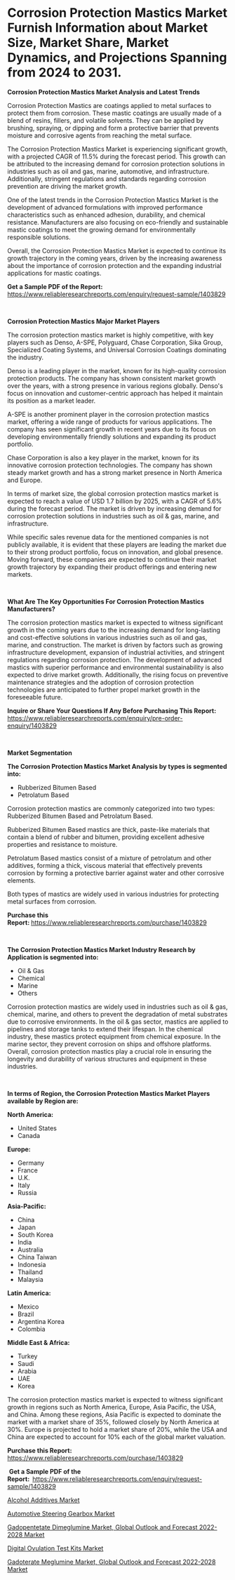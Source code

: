 <p><h1>Corrosion Protection Mastics Market Furnish Information about Market Size, Market Share, Market Dynamics, and Projections Spanning from 2024 to 2031.</h1></p><p><strong>Corrosion Protection Mastics Market Analysis and Latest Trends</strong></p>
<p><p>Corrosion Protection Mastics are coatings applied to metal surfaces to protect them from corrosion. These mastic coatings are usually made of a blend of resins, fillers, and volatile solvents. They can be applied by brushing, spraying, or dipping and form a protective barrier that prevents moisture and corrosive agents from reaching the metal surface.</p><p>The Corrosion Protection Mastics Market is experiencing significant growth, with a projected CAGR of 11.5% during the forecast period. This growth can be attributed to the increasing demand for corrosion protection solutions in industries such as oil and gas, marine, automotive, and infrastructure. Additionally, stringent regulations and standards regarding corrosion prevention are driving the market growth.</p><p>One of the latest trends in the Corrosion Protection Mastics Market is the development of advanced formulations with improved performance characteristics such as enhanced adhesion, durability, and chemical resistance. Manufacturers are also focusing on eco-friendly and sustainable mastic coatings to meet the growing demand for environmentally responsible solutions.</p><p>Overall, the Corrosion Protection Mastics Market is expected to continue its growth trajectory in the coming years, driven by the increasing awareness about the importance of corrosion protection and the expanding industrial applications for mastic coatings.</p></p>
<p><strong>Get a Sample PDF of the Report:&nbsp;</strong> <a href="https://www.reliableresearchreports.com/enquiry/request-sample/1403829">https://www.reliableresearchreports.com/enquiry/request-sample/1403829</a></p>
<p>&nbsp;</p>
<p><strong>Corrosion Protection Mastics Major Market Players</strong></p>
<p><p>The corrosion protection mastics market is highly competitive, with key players such as Denso, A-SPE, Polyguard, Chase Corporation, Sika Group, Specialized Coating Systems, and Universal Corrosion Coatings dominating the industry.</p><p>Denso is a leading player in the market, known for its high-quality corrosion protection products. The company has shown consistent market growth over the years, with a strong presence in various regions globally. Denso's focus on innovation and customer-centric approach has helped it maintain its position as a market leader.</p><p>A-SPE is another prominent player in the corrosion protection mastics market, offering a wide range of products for various applications. The company has seen significant growth in recent years due to its focus on developing environmentally friendly solutions and expanding its product portfolio.</p><p>Chase Corporation is also a key player in the market, known for its innovative corrosion protection technologies. The company has shown steady market growth and has a strong market presence in North America and Europe.</p><p>In terms of market size, the global corrosion protection mastics market is expected to reach a value of USD 1.7 billion by 2025, with a CAGR of 5.6% during the forecast period. The market is driven by increasing demand for corrosion protection solutions in industries such as oil & gas, marine, and infrastructure.</p><p>While specific sales revenue data for the mentioned companies is not publicly available, it is evident that these players are leading the market due to their strong product portfolio, focus on innovation, and global presence. Moving forward, these companies are expected to continue their market growth trajectory by expanding their product offerings and entering new markets.</p></p>
<p>&nbsp;</p>
<p><strong>What Are The Key Opportunities For Corrosion Protection Mastics Manufacturers?</strong></p>
<p><p>The corrosion protection mastics market is expected to witness significant growth in the coming years due to the increasing demand for long-lasting and cost-effective solutions in various industries such as oil and gas, marine, and construction. The market is driven by factors such as growing infrastructure development, expansion of industrial activities, and stringent regulations regarding corrosion protection. The development of advanced mastics with superior performance and environmental sustainability is also expected to drive market growth. Additionally, the rising focus on preventive maintenance strategies and the adoption of corrosion protection technologies are anticipated to further propel market growth in the foreseeable future.</p></p>
<p><strong>Inquire or Share Your Questions If Any Before Purchasing This Report:</strong> <a href="https://www.reliableresearchreports.com/enquiry/pre-order-enquiry/1403829">https://www.reliableresearchreports.com/enquiry/pre-order-enquiry/1403829</a></p>
<p>&nbsp;</p>
<p><strong>Market Segmentation</strong></p>
<p><strong>The Corrosion Protection Mastics Market Analysis by types is segmented into:</strong></p>
<p><ul><li>Rubberized Bitumen Based</li><li>Petrolatum Based</li></ul></p>
<p><p>Corrosion protection mastics are commonly categorized into two types: Rubberized Bitumen Based and Petrolatum Based. </p><p>Rubberized Bitumen Based mastics are thick, paste-like materials that contain a blend of rubber and bitumen, providing excellent adhesive properties and resistance to moisture. </p><p>Petrolatum Based mastics consist of a mixture of petrolatum and other additives, forming a thick, viscous material that effectively prevents corrosion by forming a protective barrier against water and other corrosive elements. </p><p>Both types of mastics are widely used in various industries for protecting metal surfaces from corrosion.</p></p>
<p><strong>Purchase this Report:&nbsp;</strong><a href="https://www.reliableresearchreports.com/purchase/1403829">https://www.reliableresearchreports.com/purchase/1403829</a></p>
<p>&nbsp;</p>
<p><strong>The Corrosion Protection Mastics Market Industry Research by Application is segmented into:</strong></p>
<p><ul><li>Oil & Gas</li><li>Chemical</li><li>Marine</li><li>Others</li></ul></p>
<p><p>Corrosion protection mastics are widely used in industries such as oil & gas, chemical, marine, and others to prevent the degradation of metal substrates due to corrosive environments. In the oil & gas sector, mastics are applied to pipelines and storage tanks to extend their lifespan. In the chemical industry, these mastics protect equipment from chemical exposure. In the marine sector, they prevent corrosion on ships and offshore platforms. Overall, corrosion protection mastics play a crucial role in ensuring the longevity and durability of various structures and equipment in these industries.</p></p>
<p>&nbsp;</p>
<p><strong>In terms of Region, the Corrosion Protection Mastics Market Players available by Region are:</strong></p>
<p>
    <p> <strong> North America: </strong>
        <ul>
            <li>United States</li>
            <li>Canada</li>
        </ul>
        </p> 
    <p> <strong> Europe: </strong>
        <ul>
            <li>Germany</li>
            <li>France</li>
            <li>U.K.</li>
            <li>Italy</li>
            <li>Russia</li>
        </ul>
        </p> 
    <p> <strong> Asia-Pacific: </strong>
        <ul>
            <li>China</li>
            <li>Japan</li>
            <li>South Korea</li>
            <li>India</li>
            <li>Australia</li>
            <li>China Taiwan</li>
            <li>Indonesia</li>
            <li>Thailand</li>
            <li>Malaysia</li>
        </ul>
        </p> 
    <p> <strong> Latin America: </strong>
        <ul>
            <li>Mexico</li>
            <li>Brazil</li>
            <li>Argentina Korea</li>
            <li>Colombia</li>
        </ul>
        </p> 
    <p> <strong> Middle East & Africa: </strong>
        <ul>
            <li>Turkey</li>
            <li>Saudi</li>
            <li>Arabia</li>
            <li>UAE</li>
            <li>Korea</li>
        </ul>
    </p>
    </p>
<p><p>The corrosion protection mastics market is expected to witness significant growth in regions such as North America, Europe, Asia Pacific, the USA, and China. Among these regions, Asia Pacific is expected to dominate the market with a market share of 35%, followed closely by North America at 30%. Europe is projected to hold a market share of 20%, while the USA and China are expected to account for 10% each of the global market valuation.</p></p>
<p><strong>Purchase this Report: </strong><a href="https://www.reliableresearchreports.com/purchase/1403829">https://www.reliableresearchreports.com/purchase/1403829</a></p>
<p>&nbsp;<strong>Get a Sample PDF of the Report:&nbsp;&nbsp;</strong><a href="https://www.reliableresearchreports.com/enquiry/request-sample/1403829">https://www.reliableresearchreports.com/enquiry/request-sample/1403829</a></p>
<p><strong></strong></p>
<p><p><a href="https://view.publitas.com/reportprime-1/alcohol-additives-market-research-report-forecasted-for-period-from-2024-2031-by-market-type-market-application-and-region/">Alcohol Additives Market</a></p><p><a href="https://view.publitas.com/reportprime-1/automotive-steering-gearbox-market-size-market-trends-and-growth-outlook-forecasted-for-period-from-2024-to-2031/">Automotive Steering Gearbox Market</a></p><p><a href="https://gentle-editor-9db.notion.site/Gadopentetate-Dimeglumine-Market-Global-Outlook-and-Forecast-2022-2028-Market-Size-Market-Trends--91a8a606b56f489b99e3dd3ac61003ac">Gadopentetate Dimeglumine Market, Global Outlook and Forecast 2022-2028 Market</a></p><p><a href="https://github.com/ruddyyedelwadw/Market-Research-Report-List-1/blob/main/digital-ovulation-test-kits-market.md">Digital Ovulation Test Kits Market</a></p><p><a href="https://unruly-ladybug-44b.notion.site/Gadoterate-Meglumine-Market-Global-Outlook-and-Forecast-2022-2028-Market-Research-Report-Provides-t-8bf6236b3164442c8cc827f816992292">Gadoterate Meglumine Market, Global Outlook and Forecast 2022-2028 Market</a></p></p>